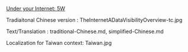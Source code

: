 

[Under your Internet: 5W](https://towcenter.gitbooks.io/understand-your-internet-the-five-w-s-of-informat/content/)

Tradiaitonal Chinese version : TheInternetADataVisibilityOverview-tc.jpg

Text/Translation : traditional-Chinese.md, simplified-Chinese.md

Localization for Taiwan context: Taiwan.jpg



